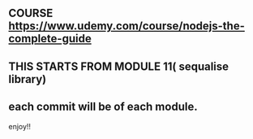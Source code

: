 ## COURSE https://www.udemy.com/course/nodejs-the-complete-guide

## THIS STARTS FROM MODULE 11( sequalise library)

## each commit will be of each module.

enjoy!!
